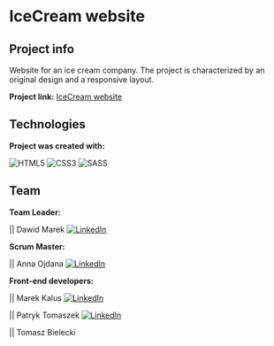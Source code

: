 # IceCream website

## Project info
Website for an ice cream company. The project is characterized by an original design and a responsive layout.

**Project link:** [IceCream website](https://dawidmarek95x.github.io/HTML_CSS-Ice_cream_project/)

## Technologies
**Project was created with:**

![HTML5](https://img.shields.io/badge/html5-%23E34F26.svg?style=for-the-badge&logo=html5&logoColor=white) ![CSS3](https://img.shields.io/badge/css3-%231572B6.svg?style=for-the-badge&logo=css3&logoColor=white) ![SASS](https://img.shields.io/badge/SASS-hotpink.svg?style=for-the-badge&logo=SASS&logoColor=white)

## Team
**Team Leader:**

|| Dawid Marek
[![LinkedIn](https://img.shields.io/badge/linkedin-%230077B5.svg?style=for-the-badge&logo=linkedin&logoColor=white)](https://www.linkedin.com/in/dawid-marek95/)

**Scrum Master:**

|| Anna Ojdana
[![LinkedIn](https://img.shields.io/badge/linkedin-%230077B5.svg?style=for-the-badge&logo=linkedin&logoColor=white)](https://www.linkedin.com/in/anna-ojdana/)

**Front-end developers:**

|| Marek Kalus
[![LinkedIn](https://img.shields.io/badge/linkedin-%230077B5.svg?style=for-the-badge&logo=linkedin&logoColor=white)](https://www.linkedin.com/in/marek-kalus/)

|| Patryk Tomaszek
[![LinkedIn](https://img.shields.io/badge/linkedin-%230077B5.svg?style=for-the-badge&logo=linkedin&logoColor=white)](https://www.linkedin.com/in/patryk-tomasz-tomaszek-879ba5244/)

|| Tomasz Bielecki
